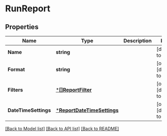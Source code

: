 # RunReport

## Properties
Name | Type | Description | Notes
------------ | ------------- | ------------- | -------------
**Name** | **string** |  | [default to null]
**Format** | **string** |  | [optional] [default to null]
**Filters** | [***[]ReportFilter**](array.md) |  | [optional] [default to null]
**DateTimeSettings** | [***ReportDateTimeSettings**](ReportDateTimeSettings.md) |  | [optional] [default to null]

[[Back to Model list]](../README.md#documentation-for-models) [[Back to API list]](../README.md#documentation-for-api-endpoints) [[Back to README]](../README.md)

